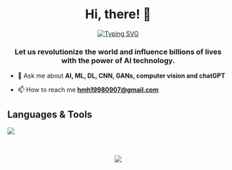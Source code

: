 <h1 align="center">Hi, there! 👋</h1>
<div align="center">
<a href="https://git.io/typing-svg"><img src="https://readme-typing-svg.demolab.com?font=Comic+Sans+MS&size=30&pause=1000&center=true&width=720&lines=I+am+an+aspiring+AI+Developer;7+years+of+Experiences+in+AI,+Website+Development" alt="Typing SVG" /></a>
</div>
<h3 align="center">Let us revolutionize the world and influence billions of lives with the power of AI technology.</h3>

- 💬 Ask me about **AI, ML, DL, CNN, GANs, computer vision and chatGPT**

- 📫 How to reach me **hmh19980907@gmail.com**


## Languages & Tools
<p align="left">
    <a href="https://skillicons.dev">
        <img src="https://skillicons.dev/icons?i=py,pytorch,tensorflow,django,flask,nodejs,javascript,typescript,express,mongodb,redis,sqlite,react,nextjs,angular,vue,laravel,docker,zapier" />
    </a>
</p>
<br><br>

<div align="center">
        <img src="https://cdn.jsdelivr.net/gh/holic-x/holic-x/assets/github-contribution-grid-snake.svg" />
</div>
